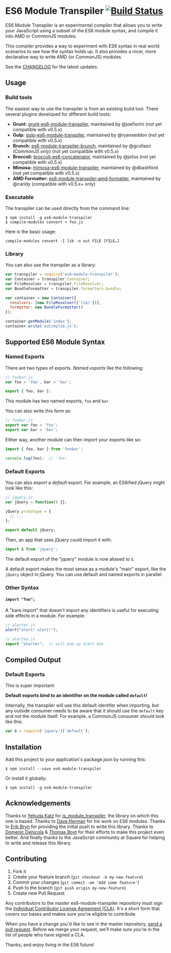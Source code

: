 # ES6 Module Transpiler [![Build Status](https://travis-ci.org/esnext/es6-module-transpiler.png)](https://travis-ci.org/esnext/es6-module-transpiler)

ES6 Module Transpiler is an experimental compiler that allows you to write your
JavaScript using a subset of the ES6 module syntax, and compile it into
AMD or CommonJS modules.

This compiler provides a way to experiment with ES6 syntax in real world
scenarios to see how the syntax holds up. It also provides a nicer, more
declarative way to write AMD (or CommonJS) modules.

See the [CHANGELOG](./CHANGELOG.md) for the latest updates.

## Usage

### Build tools

The easiest way to use the transpiler is from an existing build tool. There
several plugins developed for different build tools:

* **Grunt:** [grunt-es6-module-transpiler](https://github.com/joefiorini/grunt-es6-module-transpiler), maintained by @joefiorini (not yet compatible with v0.5.x)
* **Gulp:** [gulp-es6-module-transpiler](https://github.com/ryanseddon/gulp-es6-module-transpiler), maintained by @ryanseddon (not yet compatible with v0.5.x)
* **Brunch:** [es6-module-transpiler-brunch](https://github.com/gcollazo/es6-module-transpiler-brunch), maintained by @gcollazo *(CommonJS only)* (not yet compatible with v0.5.x)
* **Broccoli:** [broccoli-es6-concatenator](https://github.com/joliss/broccoli-es6-concatenator), maintained by @joliss (not yet compatible with v0.5.x)
* **Mimosa:** [mimosa-es6-module-transpiler](https://github.com/dbashford/mimosa-es6-module-transpiler), maintained by @dbashford (not yet compatible with v0.5.x)
* **AMD Formatter:** [es6-module-transpiler-amd-formatter](https://github.com/caridy/es6-module-transpiler-amd-formatter), maintained by @caridy (compatible with v0.5.x+ only)

### Executable

The transpiler can be used directly from the command line:

```
$ npm install -g es6-module-transpiler
$ compile-modules convert < foo.js
```

Here is the basic usage:

```
compile-modules convert -I lib -o out FILE [FILE…]
```

### Library

You can also use the transpiler as a library:

```javascript
var transpiler = require('es6-module-transpiler');
var Container = transpiler.Container;
var FileResolver = transpiler.FileResolver;
var BundleFormatter = transpiler.formatters.bundle;

var container = new Container({
  resolvers: [new FileResolver(['lib/'])],
  formatter: new BundleFormatter()
});

container.getModule('index');
container.write('out/mylib.js');
```

## Supported ES6 Module Syntax

### Named Exports

There are two types of exports. *Named exports* like the following:

```javascript
// foobar.js
var foo = 'foo', bar = 'bar';

export { foo, bar };
```

This module has two named exports, `foo` and `bar`.

You can also write this form as:

```javascript
// foobar.js
export var foo = 'foo';
export var bar = 'bar';
```

Either way, another module can then import your exports like so:

```js
import { foo, bar } from 'foobar';

console.log(foo);  // 'foo'
```

### Default Exports

You can also export a *default* export. For example, an ES6ified jQuery might
look like this:

```javascript
// jquery.js
var jQuery = function() {};

jQuery.prototype = {
  // ...
};

export default jQuery;
```

Then, an app that uses jQuery could import it with:

```javascript
import $ from 'jquery';
```

The default export of the "jquery" module is now aliased to `$`.

A default export makes the most sense as a module's "main" export, like the
`jQuery` object in jQuery. You can use default and named exports in parallel.

### Other Syntax

#### `import "foo";`

A "bare import" that doesn't import any identifiers is useful for executing
side effects in a module. For example:

```js
// alerter.js
alert("alert! alert!");

// alertee.js
import "alerter";  // will pop up alert box
```

## Compiled Output

### Default Exports

This is super important:

**Default exports bind to an identifier on the module called `default`!**

Internally, the transpiler will use this default identifer when importing, but
any outside consumer needs to be aware that it should use the `default` key and
not the module itself. For example, a CommonJS consumer should look like this:

```js
var $ = require('jquery')['default'];
```

## Installation

Add this project to your application's package.json by running this:

    $ npm install --save es6-module-transpiler

Or install it globally:

    $ npm install -g es6-module-transpiler

## Acknowledgements

Thanks to [Yehuda Katz](https://twitter.com/wycats) for
[js_module_transpiler](https://github.com/wycats/js_module_transpiler), the
library on which this one is based. Thanks to [Dave
Herman](https://twitter.com/littlecalculist) for his work on ES6 modules.
Thanks to [Erik Bryn](https://twitter.com/ebryn) for providing the initial push
to write this library. Thanks to [Domenic
Denicola](https://twitter.com/domenic) & [Thomas
Boyt](https://twitter.com/thomasaboyt) for their efforts to make this project
even better. And finally thanks to the JavaScript community at Square for
helping to write and release this library.

## Contributing

1. Fork it
2. Create your feature branch (`git checkout -b my-new-feature`)
3. Commit your changes (`git commit -am 'Add some feature'`)
4. Push to the branch (`git push origin my-new-feature`)
5. Create new Pull Request

Any contributors to the master es6-module-transpiler repository must sign the
[Individual Contributor License Agreement (CLA)][cla].  It's a short form that
covers our bases and makes sure you're eligible to contribute.

[cla]: https://spreadsheets.google.com/spreadsheet/viewform?formkey=dDViT2xzUHAwRkI3X3k5Z0lQM091OGc6MQ&ndplr=1

When you have a change you'd like to see in the master repository, [send a pull
request](https://github.com/square/es6-module-transpiler/pulls). Before we merge
your request, we'll make sure you're in the list of people who have signed a
CLA.

Thanks, and enjoy living in the ES6 future!
